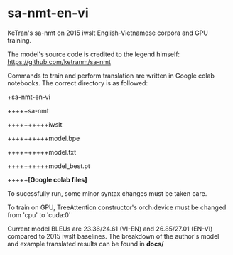 # sa-nmt-en-vi
KeTran's sa-nmt on 2015 iwslt English-Vietnamese corpora and GPU training.

The model's source code is credited to the legend himself: https://github.com/ketranm/sa-nmt

Commands to train and perform translation are written in Google colab notebooks. The correct directory is as followed:

+sa-nmt-en-vi

+++++sa-nmt

++++++++++iwslt

++++++++++model.bpe

++++++++++model.txt

++++++++++model_best.pt

+++++**[Google colab files]**


To sucessfully run, some minor syntax changes must be taken care.

To train on GPU, TreeAttention constructor's orch.device must be changed from 'cpu' to 'cuda:0'

Current model BLEUs are 23.36/24.61 (VI-EN) and 26.85/27.01 (EN-VI) compared to 2015 iwslt baselines. The breakdown of the author's model and example translated results can be found in **docs/**
